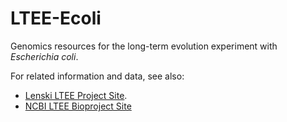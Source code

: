 # LTEE-Ecoli
Genomics resources for the long-term evolution experiment with *Escherichia coli*.

For related information and data, see also:
* [Lenski LTEE Project Site](http://myxo.css.msu.edu/ecoli).
* [NCBI LTEE Bioproject Site](http://www.ncbi.nlm.nih.gov/bioproject/294072)
